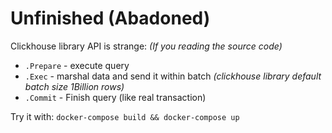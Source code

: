 # Unfinished (Abadoned)

Clickhouse library API is strange:  *(If you reading the source code)*
*   `.Prepare` - execute query
*   `.Exec` - marshal data and send it within batch  *(clickhouse library default batch size 1Billion rows)*
*   `.Commit` - Finish query (like real transaction)



Try it with: `docker-compose build && docker-compose up`
